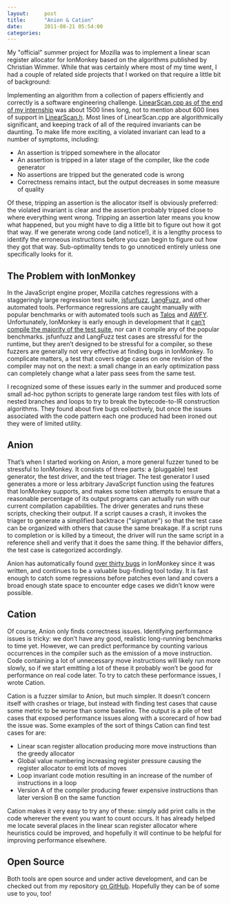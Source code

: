 ```yaml
---
layout:     post
title:      "Anion & Cation"
date:       2011-08-21 05:54:00
categories:
---
```

My "official" summer project for Mozilla was to implement a linear scan register allocator for IonMonkey based on the algorithms published by Christian Wimmer. While that was certainly where most of my time went, I had a couple of related side projects that I worked on that require a little bit of background:

Implementing an algorithm from a collection of papers efficiently and correctly is a software engineering challenge. [LinearScan.cpp as of the end of my internship](http://hg.mozilla.org/projects/ionmonkey/file/d826b6da07f2/js/src/ion/LinearScan.cpp) was about 1500 lines long, not to mention about 600 lines of support in [LinearScan.h](http://hg.mozilla.org/projects/ionmonkey/file/d826b6da07f2/js/src/ion/LinearScan.h). Most lines of LinearScan.cpp are algorithmically significant, and keeping track of all of the required invariants can be daunting. To make life more exciting, a violated invariant can lead to a number of symptoms, including:

 - An assertion is tripped somewhere in the allocator
 - An assertion is tripped in a later stage of the compiler, like the code generator
 - No assertions are tripped but the generated code is wrong
 - Correctness remains intact, but the output decreases in some measure of quality 

Of these, tripping an assertion is the allocator itself is obviously preferred: the violated invariant is clear and the assertion probably tripped close to where everything went wrong. Tripping an assertion later means you know what happened, but you might have to dig a little bit to figure out how it got that way. If we generate wrong code (and notice!), it is a lengthy process to identify the erroneous instructions before you can begin to figure out how they got that way. Sub-optimality tends to go unnoticed entirely unless one specifically looks for it.

## The Problem with IonMonkey

In the JavaScript engine proper, Mozilla catches regressions with a staggeringly large regression test suite, [jsfunfuzz](https://bugzilla.mozilla.org/show_bug.cgi?id=jsfunfuzz), [LangFuzz](https://bugzilla.mozilla.org/show_bug.cgi?id=676763), and other automated tools. Performance regressions are caught manually with popular benchmarks or with automated tools such as [Talos](https://wiki.mozilla.org/Buildbot/Talos#) and [AWFY](http://arewefastyet.com/). Unfortunately, IonMonkey is early enough in development that it [can’t compile the majority of the test suite](https://bugzilla.mozilla.org/show_bug.cgi?id=677337), nor can it compile any of the popular benchmarks. jsfunfuzz and LangFuzz test cases are stressful for the runtime, but they aren’t designed to be stressful for a compiler, so these fuzzers are generally not very effective at finding bugs in IonMonkey. To complicate matters, a test that covers edge cases on one revision of the compiler may not on the next: a small change in an early optimization pass can completely change what a later pass sees from the same test.

I recognized some of these issues early in the summer and produced some small ad-hoc python scripts to generate large random test files with lots of nested branches and loops to try to break the bytecode-to-IR construction algorithms. They found about five bugs collectively, but once the issues associated with the code pattern each one produced had been ironed out they were of limited utility.

## Anion

That’s when I started working on Anion, a more general fuzzer tuned to be stressful to IonMonkey. It consists of three parts: a (pluggable) test generator, the test driver, and the test triager. The test generator I used generates a more or less arbitrary JavaScript function using the features that IonMonkey supports, and makes some token attempts to ensure that a reasonable percentage of its output programs can actually run with our current compilation capabilities. The driver generates and runs these scripts, checking their output. If a script causes a crash, it invokes the triager to generate a simplified backtrace ("signature") so that the test case can be organized with others that cause the same breakage. If a script runs to completion or is killed by a timeout, the driver will run the same script in a reference shell and verify that it does the same thing. If the behavior differs, the test case is categorized accordingly.

Anion has automatically found [over thirty bugs](https://bugzilla.mozilla.org/show_bug.cgi?id=674689) in IonMonkey since it was written, and continues to be a valuable bug-finding tool today. It is fast enough to catch some regressions before patches even land and covers a broad enough state space to encounter edge cases we didn’t know were possible.

## Cation

Of course, Anion only finds correctness issues. Identifying performance issues is tricky: we don’t have any good, realistic long-running benchmarks to time yet. However, we can predict performance by counting various occurrences in the compiler such as the emission of a move instruction. Code containing a lot of unnecessary move instructions will likely run more slowly, so if we start emitting a lot of these it probably won’t be good for performance on real code later. To try to catch these performance issues, I wrote Cation.

Cation is a fuzzer similar to Anion, but much simpler. It doesn’t concern itself with crashes or triage, but instead with finding test cases that cause some metric to be worse than some baseline. The output is a pile of test cases that exposed performance issues along with a scorecard of how bad the issue was. Some examples of the sort of things Cation can find test cases for are:

 - Linear scan register allocation producing more move instructions than the greedy allocator
 - Global value numbering increasing register pressure causing the register allocator to emit lots of moves
 - Loop invariant code motion resulting in an increase of the number of instructions in a loop
 - Version A of the compiler producing fewer expensive instructions than later version B on the same function 

Cation makes it very easy to try any of these: simply add print calls in the code wherever the event you want to count occurs. It has already helped me locate several places in the linear scan register allocator where heuristics could be improved, and hopefully it will continue to be helpful for improving performance elsewhere.

## Open Source

Both tools are open source and under active development, and can be checked out from my repository [on GitHub](https://github.com/drakedevel/anion). Hopefully they can be of some use to you, too!
